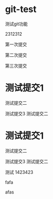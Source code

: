 # git-test

测试git功能

2312312

第一次提交

第二次提交

第三次提交

# 测试提交1

测试提交二

测试提交3
测试提交二

# 测试提交1

测试提交二

测试提交3
测试提交二

测试
1423423

fafa

afas

